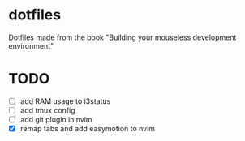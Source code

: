 # dotfiles
Dotfiles made from the book "Building your mouseless development environment"

# TODO
- [ ] add RAM usage to i3status
- [ ] add tmux config
- [ ] add git plugin in nvim
- [x] remap tabs and add easymotion to nvim
